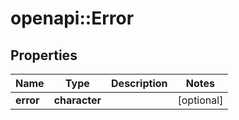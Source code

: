 # openapi::Error

## Properties
Name | Type | Description | Notes
------------ | ------------- | ------------- | -------------
**error** | **character** |  | [optional] 


